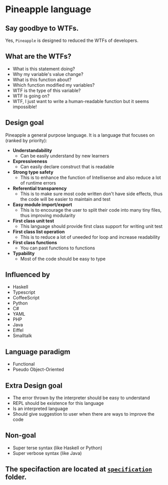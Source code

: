# Pineapple language 
## Say goodbye to WTFs.
Yes, `Pineapple` is designed to reduced the WTFs of developers. 

## What are the WTFs?
- What is this statement doing?
- Why my variable's value change?
- What is this function about?
- Which function modified my variables?
- WTF is the type of this variable?
- WTF is going on?
- WTF, I just want to write a human-readable function but it seems impossible!

## Design goal
Pineapple  a general purpose language.
It is a language that focuses on (ranked by priority):
- **Understandability**
    - Can be easily understand by new learners
- **Expressiveness**
    - Can easily declare construct that is readable
- **Strong type safety**
    - This is to enhance the function of Intellisense and also reduce a lot of runtime errors
- **Referential transparency**
    - This is to make sure most code written don't have side effects, thus the code will be easier to maintain and test
- **Easy module import/export**
    - This is to encourage the user to split their code into many tiny files, thus improving modularity
- **First class unit test**
    - This language should provide first class support for writing unit test
- **First class list operation**
    - This is to reduce a lot of uneeded for loop and increase readability
- **First class functions**
    - You can past functions to functions
- **Typability**
    - Most of the code should be easy to type 


## Influenced by
- Haskell
- Typescript
- CoffeeScript
- Python
- C#
- YAML
- PHP
- Java
- Eiffel
- Smalltalk

## Language paradigm
- Functional
- Pseudo Object-Oriented

## Extra Design goal
- The error thrown by the interpreter should be easy to understand
- REPL should be existence for this language
- Is an interpreted language
- Should give suggestion to user when there are ways to improve the code

## Non-goal
- Super terse syntax (like Haskell or Python)
- Super verbose syntax (like Java)

## The specifaction are located at [`specification`](https://github.com/wongjiahau/Pineapple/tree/master/specification) folder.
